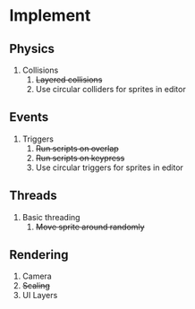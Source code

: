 # Implement

## Physics

1. Collisions
   1. ~~Layered collisions~~
   2. Use circular colliders for sprites in editor

## Events

1. Triggers
   1. ~~Run scripts on overlap~~
   2. ~~Run scripts on keypress~~
   3. Use circular triggers for sprites in editor

## Threads

1. Basic threading
   1. ~~Move sprite around randomly~~

## Rendering

1. Camera
2. ~~Scaling~~
3. UI Layers